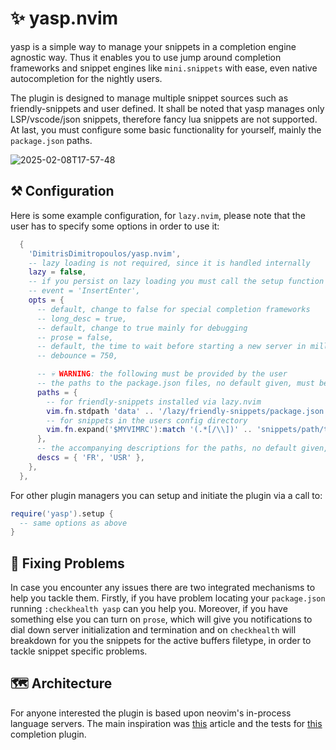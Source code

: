 # ✨ yasp.nvim

yasp is a simple way to manage your snippets in a completion engine agnostic
way. Thus it enables you to use jump around completion frameworks and snippet
engines like `mini.snippets` with ease, even native autocompletion for the
nightly users.

The plugin is designed to manage multiple snippet sources such as
friendly-snippets and user defined. It shall be noted that yasp manages only
LSP/vscode/json snippets, therefore fancy lua snippets are not supported. At
last, you must configure some basic functionality for yourself, mainly the
`package.json` paths.

![2025-02-08T17-57-48](https://github.com/user-attachments/assets/40b566b6-0fe2-4b91-b5ea-fa2cbfa8b1f0)


## ⚒️ Configuration

Here is some example configuration, for `lazy.nvim`, please note that the user
has to specify some options in order to use it:

```lua
  {
    'DimitrisDimitropoulos/yasp.nvim',
    -- lazy loading is not required, since it is handled internally
    lazy = false,
    -- if you persist on lazy loading you must call the setup function on InsertEnter
    -- event = 'InsertEnter',
    opts = {
      -- default, change to false for special completion frameworks
      -- long_desc = true,
      -- default, change to true mainly for debugging
      -- prose = false,
      -- default, the time to wait before starting a new server in milliseconds, highly suggested to keep it
      -- debounce = 750,

      -- 💀 WARNING: the following must be provided by the user
      -- the paths to the package.json files, no default given, must be provided
      paths = {
        -- for friendly-snippets installed via lazy.nvim
        vim.fn.stdpath 'data' .. '/lazy/friendly-snippets/package.json',
        -- for snippets in the users config directory
        vim.fn.expand('$MYVIMRC'):match '(.*[/\\])' .. 'snippets/path/to/package.json',
      },
      -- the accompanying descriptions for the paths, no default given, must be provided
      descs = { 'FR', 'USR' },
    },
  },
```

For other plugin managers you can setup and initiate the plugin via a call to:

```lua
require('yasp').setup {
  -- same options as above
}
```

## 🧰 Fixing Problems

In case you encounter any issues there are two integrated mechanisms to help
you tackle them. Firstly, if you have problem locating your `package.json`
running `:checkhealth yasp` can you help you. Moreover, if you have something
else you can turn on `prose`, which will give you notifications to dial down
server initialization and termination and on `checkhealth` will breakdown for
you the snippets for the active buffers filetype, in order to tackle snippet
specific problems.

## 🗺 Architecture

For anyone interested the plugin is based upon neovim's in-process language
servers. The main inspiration was
[this](https://zignar.net/2022/10/26/testing-neovim-lsp-plugins/#a-in-process-lsp-server)
article and the tests for
[this](https://github.com/mfussenegger/nvim-lsp-compl) completion plugin.
